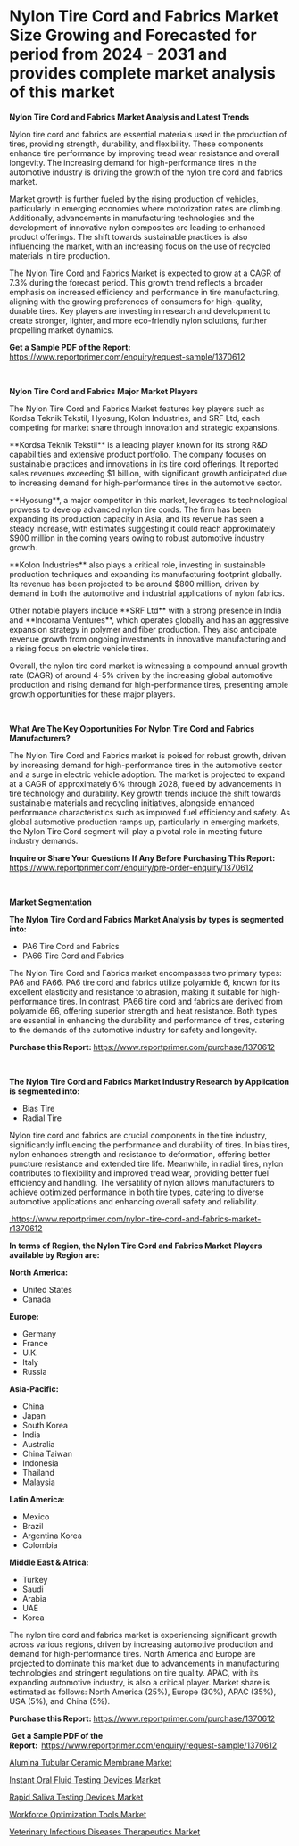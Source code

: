 <p><h1>Nylon Tire Cord and Fabrics Market Size Growing and Forecasted for period from 2024 - 2031 and provides complete market analysis of this market</h1></p><p><strong>Nylon Tire Cord and Fabrics Market Analysis and Latest Trends</strong></p>
<p><p>Nylon tire cord and fabrics are essential materials used in the production of tires, providing strength, durability, and flexibility. These components enhance tire performance by improving tread wear resistance and overall longevity. The increasing demand for high-performance tires in the automotive industry is driving the growth of the nylon tire cord and fabrics market.</p><p>Market growth is further fueled by the rising production of vehicles, particularly in emerging economies where motorization rates are climbing. Additionally, advancements in manufacturing technologies and the development of innovative nylon composites are leading to enhanced product offerings. The shift towards sustainable practices is also influencing the market, with an increasing focus on the use of recycled materials in tire production.</p><p>The Nylon Tire Cord and Fabrics Market is expected to grow at a CAGR of 7.3% during the forecast period. This growth trend reflects a broader emphasis on increased efficiency and performance in tire manufacturing, aligning with the growing preferences of consumers for high-quality, durable tires. Key players are investing in research and development to create stronger, lighter, and more eco-friendly nylon solutions, further propelling market dynamics.</p></p>
<p><strong>Get a Sample PDF of the Report:&nbsp;</strong> <a href="https://www.reportprimer.com/enquiry/request-sample/1370612">https://www.reportprimer.com/enquiry/request-sample/1370612</a></p>
<p>&nbsp;</p>
<p><strong>Nylon Tire Cord and Fabrics Major Market Players</strong></p>
<p><p>The Nylon Tire Cord and Fabrics Market features key players such as Kordsa Teknik Tekstil, Hyosung, Kolon Industries, and SRF Ltd, each competing for market share through innovation and strategic expansions. </p><p>**Kordsa Teknik Tekstil** is a leading player known for its strong R&D capabilities and extensive product portfolio. The company focuses on sustainable practices and innovations in its tire cord offerings. It reported sales revenues exceeding $1 billion, with significant growth anticipated due to increasing demand for high-performance tires in the automotive sector.</p><p>**Hyosung**, a major competitor in this market, leverages its technological prowess to develop advanced nylon tire cords. The firm has been expanding its production capacity in Asia, and its revenue has seen a steady increase, with estimates suggesting it could reach approximately $900 million in the coming years owing to robust automotive industry growth.</p><p>**Kolon Industries** also plays a critical role, investing in sustainable production techniques and expanding its manufacturing footprint globally. Its revenue has been projected to be around $800 million, driven by demand in both the automotive and industrial applications of nylon fabrics.</p><p>Other notable players include **SRF Ltd** with a strong presence in India and **Indorama Ventures**, which operates globally and has an aggressive expansion strategy in polymer and fiber production. They also anticipate revenue growth from ongoing investments in innovative manufacturing and a rising focus on electric vehicle tires.</p><p>Overall, the nylon tire cord market is witnessing a compound annual growth rate (CAGR) of around 4-5% driven by the increasing global automotive production and rising demand for high-performance tires, presenting ample growth opportunities for these major players.</p></p>
<p>&nbsp;</p>
<p><strong>What Are The Key Opportunities For Nylon Tire Cord and Fabrics Manufacturers?</strong></p>
<p><p>The Nylon Tire Cord and Fabrics market is poised for robust growth, driven by increasing demand for high-performance tires in the automotive sector and a surge in electric vehicle adoption. The market is projected to expand at a CAGR of approximately 6% through 2028, fueled by advancements in tire technology and durability. Key growth trends include the shift towards sustainable materials and recycling initiatives, alongside enhanced performance characteristics such as improved fuel efficiency and safety. As global automotive production ramps up, particularly in emerging markets, the Nylon Tire Cord segment will play a pivotal role in meeting future industry demands.</p></p>
<p><strong>Inquire or Share Your Questions If Any Before Purchasing This Report:</strong> <a href="https://www.reportprimer.com/enquiry/pre-order-enquiry/1370612">https://www.reportprimer.com/enquiry/pre-order-enquiry/1370612</a></p>
<p>&nbsp;</p>
<p><strong>Market Segmentation</strong></p>
<p><strong>The Nylon Tire Cord and Fabrics Market Analysis by types is segmented into:</strong></p>
<p><ul><li>PA6 Tire Cord and Fabrics</li><li>PA66 Tire Cord and Fabrics</li></ul></p>
<p><p>The Nylon Tire Cord and Fabrics market encompasses two primary types: PA6 and PA66. PA6 tire cord and fabrics utilize polyamide 6, known for its excellent elasticity and resistance to abrasion, making it suitable for high-performance tires. In contrast, PA66 tire cord and fabrics are derived from polyamide 66, offering superior strength and heat resistance. Both types are essential in enhancing the durability and performance of tires, catering to the demands of the automotive industry for safety and longevity.</p></p>
<p><strong>Purchase this Report:&nbsp;</strong><a href="https://www.reportprimer.com/purchase/1370612">https://www.reportprimer.com/purchase/1370612</a></p>
<p>&nbsp;</p>
<p><strong>The Nylon Tire Cord and Fabrics Market Industry Research by Application is segmented into:</strong></p>
<p><ul><li>Bias Tire</li><li>Radial Tire</li></ul></p>
<p><p>Nylon tire cord and fabrics are crucial components in the tire industry, significantly influencing the performance and durability of tires. In bias tires, nylon enhances strength and resistance to deformation, offering better puncture resistance and extended tire life. Meanwhile, in radial tires, nylon contributes to flexibility and improved tread wear, providing better fuel efficiency and handling. The versatility of nylon allows manufacturers to achieve optimized performance in both tire types, catering to diverse automotive applications and enhancing overall safety and reliability.</p></p>
<p><a href="https://www.reportprimer.com/nylon-tire-cord-and-fabrics-market-r1370612">&nbsp;https://www.reportprimer.com/nylon-tire-cord-and-fabrics-market-r1370612</a></p>
<p><strong>In terms of Region, the Nylon Tire Cord and Fabrics Market Players available by Region are:</strong></p>
<p>
    <p> <strong> North America: </strong>
        <ul>
            <li>United States</li>
            <li>Canada</li>
        </ul>
        </p> 
    <p> <strong> Europe: </strong>
        <ul>
            <li>Germany</li>
            <li>France</li>
            <li>U.K.</li>
            <li>Italy</li>
            <li>Russia</li>
        </ul>
        </p> 
    <p> <strong> Asia-Pacific: </strong>
        <ul>
            <li>China</li>
            <li>Japan</li>
            <li>South Korea</li>
            <li>India</li>
            <li>Australia</li>
            <li>China Taiwan</li>
            <li>Indonesia</li>
            <li>Thailand</li>
            <li>Malaysia</li>
        </ul>
        </p> 
    <p> <strong> Latin America: </strong>
        <ul>
            <li>Mexico</li>
            <li>Brazil</li>
            <li>Argentina Korea</li>
            <li>Colombia</li>
        </ul>
        </p> 
    <p> <strong> Middle East & Africa: </strong>
        <ul>
            <li>Turkey</li>
            <li>Saudi</li>
            <li>Arabia</li>
            <li>UAE</li>
            <li>Korea</li>
        </ul>
    </p>
    </p>
<p><p>The nylon tire cord and fabrics market is experiencing significant growth across various regions, driven by increasing automotive production and demand for high-performance tires. North America and Europe are projected to dominate this market due to advancements in manufacturing technologies and stringent regulations on tire quality. APAC, with its expanding automotive industry, is also a critical player. Market share is estimated as follows: North America (25%), Europe (30%), APAC (35%), USA (5%), and China (5%).</p></p>
<p><strong>Purchase this Report: </strong><a href="https://www.reportprimer.com/purchase/1370612">https://www.reportprimer.com/purchase/1370612</a></p>
<p>&nbsp;<strong>Get a Sample PDF of the Report:&nbsp;&nbsp;</strong><a href="https://www.reportprimer.com/enquiry/request-sample/1370612">https://www.reportprimer.com/enquiry/request-sample/1370612</a></p>
<p><strong></strong></p>
<p><p><a href="https://issuu.com/reportprime-2/docs/alumina-tubular-ceramic-membrane-ma_f6076bc0ca0262">Alumina Tubular Ceramic Membrane Market</a></p><p><a href="https://github.com/alesiasc0na/Market-Research-Report-List-1/blob/main/instant-oral-fluid-testing-devices-market.md">Instant Oral Fluid Testing Devices Market</a></p><p><a href="https://github.com/WayneHopkins413/Market-Research-Report-List-1/blob/main/rapid-saliva-testing-devices-market.md">Rapid Saliva Testing Devices Market</a></p><p><a href="https://www.linkedin.com/pulse/workforce-optimization-tools-market-trends-focusing-insight-npelf">Workforce Optimization Tools Market</a></p><p><a href="https://medium.com/@dylanmontgomkb/global-veterinary-infectious-diseases-therapeutics-market-sector-types-applications-market-8eb546105607?postPublishedType=repub">Veterinary Infectious Diseases Therapeutics Market</a></p></p>